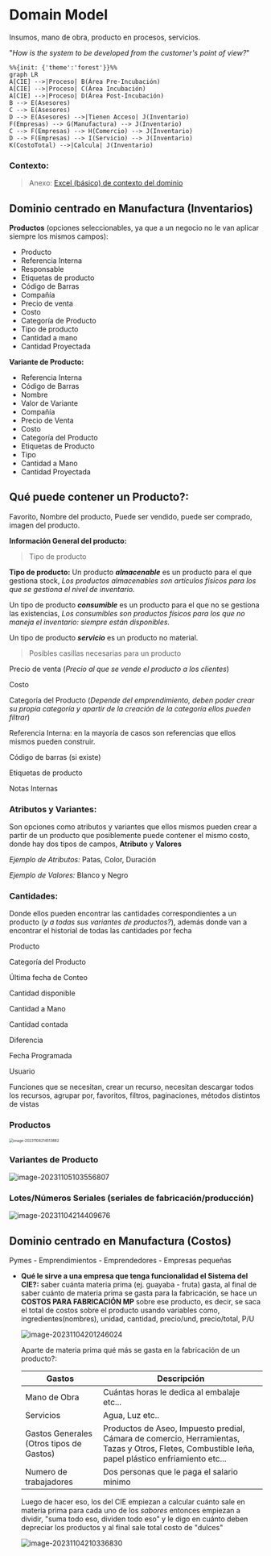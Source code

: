 # Domain Model

Insumos, mano de obra, producto en procesos, servicios.

"*How is the system to be developed from the customer's point of view?*"

```mermaid
%%{init: {'theme':'forest'}}%%
graph LR
A[CIE] -->|Proceso| B(Área Pre-Incubación)
A[CIE] -->|Proceso| C(Área Incubación)
A[CIE] -->|Proceso| D(Área Post-Incubación)
B --> E(Asesores)
C --> E(Asesores)
D --> E(Asesores) -->|Tienen Acceso| J(Inventario)
F(Empresas) --> G(Manufactura) --> J(Inventario)
C --> F(Empresas) --> H(Comercio) --> J(Inventario)
D --> F(Empresas) --> I(Servicio) --> J(Inventario)
K(CostoTotal) -->|Calcula| J(Inventario)
```

### Contexto:

> Anexo: [Excel (básico) de contexto del dominio](./assets/docs/Costos_Dulces.xlsx)

## Dominio centrado en Manufactura (Inventarios)

**Productos** (opciones seleccionables, ya que a un negocio no le van aplicar siempre los mismos campos):

- Producto
- Referencia Interna
- Responsable
- Etiquetas de producto
- Código de Barras
- Compañía
- Precio de venta
- Costo
- Categoría de Producto
- Tipo de producto
- Cantidad a mano
- Cantidad Proyectada

**Variante de Producto:**

- Referencia Interna
- Código de Barras
- Nombre
- Valor de Variante
- Compañía
- Precio de Venta
- Costo
- Categoría del Producto
- Etiquetas de Producto
- Tipo
- Cantidad a Mano
- Cantidad Proyectada

## Qué puede contener un Producto?:

Favorito, Nombre del producto, Puede ser vendido, puede ser comprado, imagen del producto.

**Información General del producto:** 

> Tipo de producto

**Tipo de producto:** Un producto ***almacenable*** es un producto para el que gestiona stock, *Los productos       almacenables son artículos físicos para los que se gestiona el nivel de inventario.*

Un tipo de producto ***consumible*** es un producto para el que no se gestiona las existencias, *Los consumibles son 	productos físicos para los que no maneja el inventario: siempre están disponibles.*

Un tipo de producto ***servicio*** es un producto no material.

> Posibles casillas necesarias para un producto

Precio de venta (*Precio al que se vende el producto a los clientes*)

Costo

Categoría del Producto (*Depende del emprendimiento, deben poder crear su propia categoría y apartir de la creación de la categoría ellos pueden filtrar*)

Referencia Interna: en la mayoría de casos son referencias que ellos mismos pueden construir.

Código de barras (si existe)

Etiquetas de producto

Notas Internas

### Atributos y Variantes:

Son opciones como atributos y variantes que ellos mismos pueden crear a partir de un producto que posiblemente puede contener el mismo costo, donde hay dos tipos de campos, **Atributo** y **Valores**

*Ejemplo de Atributos:*  Patas, Color, Duración

*Ejemplo de Valores:* Blanco y Negro 

### Cantidades:

Donde ellos pueden encontrar las cantidades correspondientes a un producto (*y a todas sus variantes de productos?*), además donde van a encontrar el historial de todas las cantidades por fecha

Producto

Categoría del Producto

Última fecha de Conteo

Cantidad disponible

Cantidad a Mano

Cantidad contada

Diferencia

Fecha Programada

Usuario

Funciones que se necesitan, crear un recurso, necesitan descargar todos los recursos, agrupar por, favoritos, filtros, paginaciones, métodos distintos de vistas

### Productos

<img src="./assets/image-20231104214513882.png" alt="image-20231104214513882" style="zoom:50%;" />

### Variantes de Producto

![image-20231105103556807](./assets/image-20231105103556807.png)

### Lotes/Números Seriales (seriales de fabricación/producción)

![image-20231104214409676](./assets/image-20231104214409676.png)

## Dominio centrado en Manufactura (Costos)

Pymes - Emprendimientos - Emprendedores - Empresas pequeñas

- **Qué le sirve a una empresa que tenga funcionalidad el Sistema del CIE?:** saber cuánta materia prima (ej. guayaba - fruta) gasta, al final de saber cuánto de materia prima se gasta para la fabricación, se hace un **COSTOS PARA FABRICACIÓN MP** sobre ese producto, es decir, se saca el total de costos sobre el  producto usando variables como, ingredientes(nombres), unidad, cantidad, precio/und, precio/total, P/U

  ![image-20231104201246024](./assets/image-20231104201246024.png)

  Aparte de materia prima qué más se gasta en la fabricación de un producto?:

  | Gastos                                   | Descripción                                                  |
  | ---------------------------------------- | ------------------------------------------------------------ |
  | Mano de Obra                             | Cuántas horas le dedica al embalaje etc...                   |
  | Servicios                                | Agua, Luz etc..                                              |
  | Gastos Generales (Otros tipos de Gastos) | Productos de Aseo, Impuesto predial, Cámara de comercio, Herramientas, Tazas y Otros, Fletes, Combustible leña, papel plástico enfriamiento etc... |
  | Numero de trabajadores                   | Dos personas que le paga el salario minimo                   |

  Luego de hacer eso, los del CIE empiezan a calcular cuánto sale en materia prima para cada uno de los *sabores* entonces empiezan a dividir, "suma todo eso, dividen todo eso" y le digo en cuánto deben depreciar los productos y al final sale total costo de "dulces"

  ![image-20231104210336830](./assets/image-20231104210336830.png)

